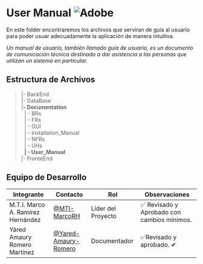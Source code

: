 # User Manual ![Adobe](https://img.shields.io/badge/adobe-%23FF0000.svg?style=for-the-badge&logo=adobe&logoColor=white)

En este folder encontraremos los archivos que serviran de guía al usuario para poder usuar adecuadamente la aplicación de manera intuitiva.

*Un manual de usuario, también llamado guía de usuario, es un documento de comunicación técnica destinado a dar asistencia a las personas que utilizan un sistema en particular.*

## Estructura de Archivos

>|- BackEnd <br>
>|- DataBase<br>
>|**- Documentation**<br>
>&nbsp;&nbsp;| - BRs<br>
>&nbsp;&nbsp;| - FRs<br>
>&nbsp;&nbsp;| - GUI<br>
>&nbsp;&nbsp;| - Installation_Manual<br>
>&nbsp;&nbsp;| - NFRs<br>
>&nbsp;&nbsp;| - UHs<br>
>&nbsp;&nbsp;**| - User_Manual**<br>
>|- FronteEnd<br>

## Equipo de Desarrollo

|Integrante|Contacto|Rol|Observaciones|
|----------|--------|---|-------------|
|M.T.I. Marco A. Ramírez Hernández|[@MTI-MarcoRH](https://github.com/MTI-MarcoRH)|Líder del Proyecto|✅ Revisado y Aprobado con cambios mínimos.|
|Yáred Amaury Romero Martínez|[@Yared-Amaury-Romero](https://github.com/AmauryRomero1285)|Documentador|✅Revisado y aprobado. ✔|
